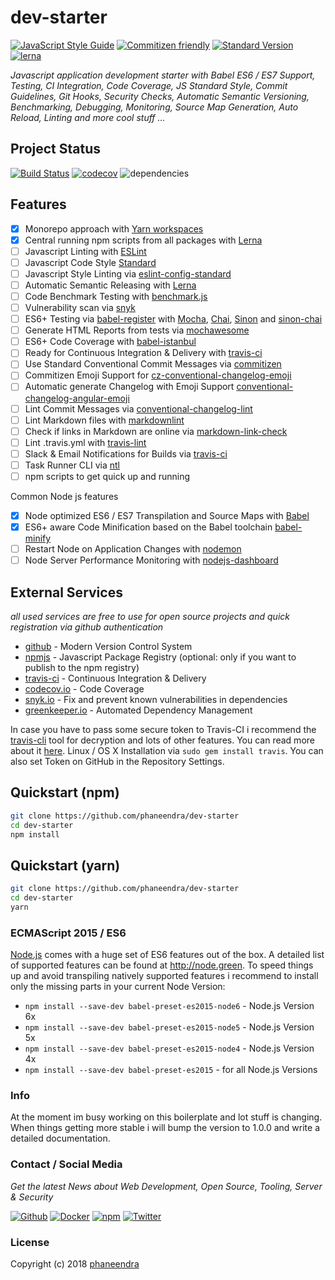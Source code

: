 # dev-starter

[![JavaScript Style Guide](https://img.shields.io/badge/code%20style-standard-brightgreen.svg)](https://github.com/phaneendra/javascript-badges/) [![Commitizen friendly](https://img.shields.io/badge/commitizen-friendly-brightgreen.svg)](http://commitizen.github.io/cz-cli/) [![Standard Version](https://img.shields.io/badge/release-standard%20version-brightgreen.svg)](https://github.com/conventional-changelog/standard-version) [![lerna](https://img.shields.io/badge/maintained%20with-lerna-cc00ff.svg)](https://lernajs.io/)

_Javascript application development starter with Babel ES6 / ES7 Support, Testing, CI Integration, Code Coverage, JS Standard Style, Commit Guidelines, Git Hooks, Security Checks, Automatic Semantic Versioning, Benchmarking, Debugging, Monitoring, Source Map Generation, Auto Reload, Linting and more cool stuff ..._

## Project Status

[![Build Status](https://travis-ci.org/phaneendra/dev-starter.svg?branch=master)](https://travis-ci.org/phaneendra/dev-starter) [![codecov](https://codecov.io/gh/phaneendra/dev-starter/branch/master/graph/badge.svg)](https://codecov.io/gh/phaneendra/dev-starter) ![dependencies](https://david-dm.org/phaneendra/dev-starter.svg)

## Features

- [x] Monorepo approach with [Yarn workspaces](https://yarnpkg.com/en/docs/workspaces)
- [x] Central running npm scripts from all packages with [Lerna](https://lernajs.io/)
- [ ] Javascript Linting with [ESLint](https://github.com/eslint/eslint)
- [ ] Javascript Code Style [Standard](https://github.com/feross/standard)
- [ ] Javascript Style Linting via [eslint-config-standard](https://github.com/feross/eslint-config-standard)
- [ ] Automatic Semantic Releasing with [Lerna](https://lernajs.io/)
- [ ] Code Benchmark Testing with [benchmark.js](https://github.com/bestiejs/benchmark.js)
- [ ] Vulnerability scan via [snyk](https://github.com/Snyk/snyk)
- [ ] ES6+ Testing via [babel-register](https://github.com/babel/babel/tree/master/packages/babel-register) with [Mocha](https://github.com/mochajs/mocha), [Chai](https://github.com/chaijs/chai), [Sinon](https://github.com/sinonjs/sinon) and [sinon-chai](https://github.com/domenic/sinon-chai)
- [ ] Generate HTML Reports from tests via [mochawesome](https://github.com/adamgruber/mochawesome)
- [ ] ES6+ Code Coverage with [babel-istanbul](https://github.com/jmcriffey/babel-istanbul)
- [ ] Ready for Continuous Integration & Delivery with [travis-ci](https://travis-ci.org)
- [ ] Use Standard Conventional Commit Messages via [commitizen](https://github.com/commitizen/cz-cli)
- [ ] Commitizen Emoji Support for [cz-conventional-changelog-emoji](https://github.com/phaneendra/cz-conventional-changelog-emoji)
- [ ] Automatic generate Changelog with Emoji Support [conventional-changelog-angular-emoji](https://github.com/phaneendra/conventional-changelog-angular-emoji)
- [ ] Lint Commit Messages via [conventional-changelog-lint](https://github.com/marionebl/conventional-changelog-lint)
- [ ] Lint Markdown files with [markdownlint](https://github.com/DavidAnson/markdownlint)
- [ ] Check if links in Markdown are online via [markdown-link-check](https://github.com/tcort/markdown-link-check)
- [ ] Lint .travis.yml with [travis-lint](https://github.com/pwmckenna/node-travis-lint)
- [ ] Slack & Email Notifications for Builds via [travis-ci](https://docs.travis-ci.com/user/notifications)
- [ ] Task Runner CLI via [ntl](https://github.com/ruyadorno/ntl)
- [ ] npm scripts to get quick up and running

Common Node js features
- [x] Node optimized ES6 / ES7 Transpilation and Source Maps with [Babel](https://github.com/babel/babel)
- [x] ES6+ aware Code Minification based on the Babel toolchain [babel-minify](https://github.com/babel/minify)
- [ ] Restart Node on Application Changes with [nodemon](https://github.com/remy/nodemon)
- [ ] Node Server Performance Monitoring with [nodejs-dashboard](https://github.com/FormidableLabs/nodejs-dashboard)

## External Services

*all used services are free to use for open source projects and quick registration via github authentication*

- [github](https://github.com/) - Modern Version Control System
- [npmjs](https://www.npmjs.com/) - Javascript Package Registry (optional: only if you want to publish to the npm registry)
- [travis-ci](https://travis-ci.org) - Continuous Integration & Delivery
- [codecov.io](https://codecov.io/) - Code Coverage
- [snyk.io](https://snyk.io) - Fix and prevent known vulnerabilities in dependencies
- [greenkeeper.io](https://greenkeeper.io) - Automated Dependency Management

In case you have to pass some secure token to Travis-CI i recommend the [travis-cli](https://github.com/travis-ci/travis.rb) tool for decryption and lots of other features. You can read more about it [here](https://docs.travis-ci.com/user/encryption-keys/). Linux / OS X Installation via `sudo gem install travis`. You can also set Token on GitHub in the Repository Settings.

## Quickstart (npm)

```bash
git clone https://github.com/phaneendra/dev-starter
cd dev-starter
npm install
```

## Quickstart (yarn)

```bash
git clone https://github.com/phaneendra/dev-starter
cd dev-starter
yarn
```

### ECMAScript 2015 / ES6

[Node.js](https://github.com/nodejs/node) comes with a huge set of ES6 features out of the box. A detailed list of supported features can be found at <http://node.green>. To speed things up and avoid transpiling natively supported features i recommend to install only the missing parts in your current Node Version:

- `npm install --save-dev babel-preset-es2015-node6` - Node.js Version 6x
- `npm install --save-dev babel-preset-es2015-node5` - Node.js Version 5x
- `npm install --save-dev babel-preset-es2015-node4` - Node.js Version 4x
- `npm install --save-dev babel-preset-es2015` - for all Node.js Versions

### Info

At the moment im busy working on this boilerplate and lot stuff is changing.  
When things getting more stable i will bump the version to 1.0.0 and write a detailed documentation.  

### Contact / Social Media

_Get the latest News about Web Development, Open Source, Tooling, Server & Security_

[![Github](https://github.frapsoft.com/social/github.png)](https://github.com/phaneendra/)
[![Docker](https://github.frapsoft.com/social/docker.png)](https://hub.docker.com/u/phaneendra/)
[![npm](https://github.frapsoft.com/social/npm.png)](https://www.npmjs.com/~phaneendra)
[![Twitter](https://github.frapsoft.com/social/twitter.png)](https://twitter.com/phaneekr)

### License

Copyright (c) 2018 [phaneendra](https://github.com/phaneendra/)
